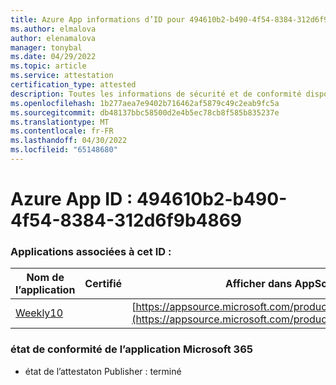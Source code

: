 ```yaml
---
title: Azure App informations d’ID pour 494610b2-b490-4f54-8384-312d6f9b4869
ms.author: elmalova
author: elenamalova
manager: tonybal
ms.date: 04/29/2022
ms.topic: article
ms.service: attestation
certification_type: attested
description: Toutes les informations de sécurité et de conformité disponibles pour 494610b2-b490-4f54-8384-312d6f9b4869.
ms.openlocfilehash: 1b277aea7e9402b716462af5879c49c2eab9fc5a
ms.sourcegitcommit: db48137bbc58500d2e4b5ec78cb8f585b835237e
ms.translationtype: MT
ms.contentlocale: fr-FR
ms.lasthandoff: 04/30/2022
ms.locfileid: "65148680"
---
```

# <a name="azure-app-id-494610b2-b490-4f54-8384-312d6f9b4869"></a>Azure App ID : 494610b2-b490-4f54-8384-312d6f9b4869


### <a name="apps-associated-with-this-id"></a>Applications associées à cet ID :
| **Nom de l’application** | **Certifié** | **Afficher dans AppSource** |
|--------------|---------------|-----------------------|
| [Weekly10](../forward/WA200001441.md) |  | [https://appsource.microsoft.com/product/office/WA200001441](https://appsource.microsoft.com/product/office/WA200001441) |

### <a name="microsoft-365-app-compliance-status"></a>état de conformité de l’application Microsoft 365
- état de l’attestaton Publisher : terminé

